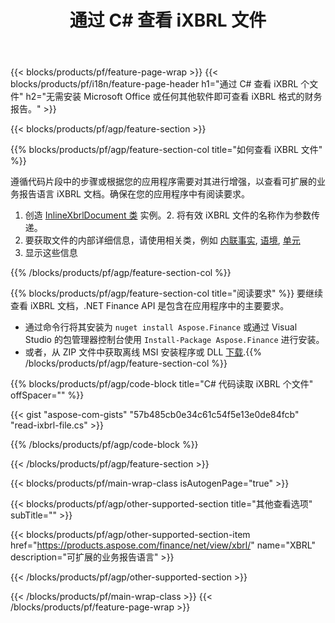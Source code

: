 ﻿---
title: 通过 C# 查看 iXBRL 文件
description: iXBRL 文件查看的示例代码。使用 API 示例代码查看基于 .NET 的应用程序中的批处理 iXBRL 文件。 
url: /zh/net/view/ixbrl/
family: finance
platformtag: net
feature: view
informat: iXBRL
outformat: 
otherformats: 
---
{{< blocks/products/pf/feature-page-wrap >}}
{{< blocks/products/pf/i18n/feature-page-header h1="通过 C# 查看 iXBRL 个文件" h2="无需安装 Microsoft Office 或任何其他软件即可查看 iXBRL 格式的财务报告。" >}}

{{< blocks/products/pf/agp/feature-section >}}

{{% blocks/products/pf/agp/feature-section-col title="如何查看 iXBRL 文件" %}}

遵循代码片段中的步骤或根据您的应用程序需要对其进行增强，以查看可扩展的业务报告语言 iXBRL 文档。确保在您的应用程序中有阅读要求。

1. 创造 [InlineXbrlDocument 类](https://apireference.aspose.com/finance/net/aspose.finance.xbrl.inline/inlinexbrldocument) 实例。2. 将有效 iXBRL 文件的名称作为参数传递。
3. 要获取文件的内部详细信息，请使用相关类，例如 [内联事实](https://apireference.aspose.com/finance/net/aspose.finance.xbrl.inline/inlinefact), [语境](https://apireference.aspose.com/finance/net/aspose.finance.xbrl/context), [单元](https://apireference.aspose.com/finance/net/aspose.finance.xbrl/unit) 
4. 显示这些信息

{{% /blocks/products/pf/agp/feature-section-col %}}

{{% blocks/products/pf/agp/feature-section-col title="阅读要求" %}}
要继续查看 iXBRL 文档，.NET Finance API 是包含在应用程序中的主要要求。 
- 通过命令行将其安装为 ```nuget install Aspose.Finance``` 或通过 Visual Studio 的包管理器控制台使用 ```Install-Package Aspose.Finance``` 进行安装。
- 或者，从 ZIP 文件中获取离线 MSI 安装程序或 DLL [下载](https://downloads.aspose.com/finance/net).{{% /blocks/products/pf/agp/feature-section-col %}}

{{% blocks/products/pf/agp/code-block title="C# 代码读取 iXBRL 个文件" offSpacer="" %}}

{{< gist "aspose-com-gists" "57b485cb0e34c61c54f5e13e0de84fcb" "read-ixbrl-file.cs" >}}

{{% /blocks/products/pf/agp/code-block %}}

{{< /blocks/products/pf/agp/feature-section >}}

{{< blocks/products/pf/main-wrap-class isAutogenPage="true" >}}

{{< blocks/products/pf/agp/other-supported-section title="其他查看选项" subTitle="" >}}

{{< blocks/products/pf/agp/other-supported-section-item href="https://products.aspose.com/finance/net/view/xbrl/" name="XBRL" description="可扩展的业务报告语言" >}}

{{< /blocks/products/pf/agp/other-supported-section >}}

{{< /blocks/products/pf/main-wrap-class >}}
{{< /blocks/products/pf/feature-page-wrap >}}